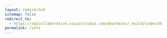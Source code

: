 ```yaml
---
layout: redirected
sitemap: false
redirect_to:
  - https://sqlcollaborative.visualstudio.com/dbachecks/_build/index?definitionId=3
permalink: /vsts
---
```

